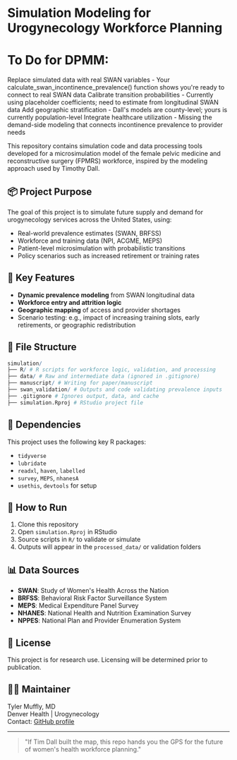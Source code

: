 # Simulation Modeling for Urogynecology Workforce Planning

# To Do for DPMM:
Replace simulated data with real SWAN variables - Your calculate_swan_incontinence_prevalence() function shows you're ready to connect to real SWAN data
Calibrate transition probabilities - Currently using placeholder coefficients; need to estimate from longitudinal SWAN data
Add geographic stratification - Dall's models are county-level; yours is currently population-level
Integrate healthcare utilization - Missing the demand-side modeling that connects incontinence prevalence to provider needs

This repository contains simulation code and data processing tools developed for a microsimulation model of the female pelvic medicine and reconstructive surgery (FPMRS) workforce, inspired by the modeling approach used by Timothy Dall.

## 📦 Project Purpose

The goal of this project is to simulate future supply and demand for urogynecology services across the United States, using:
- Real-world prevalence estimates (SWAN, BRFSS)
- Workforce and training data (NPI, ACGME, MEPS)
- Patient-level microsimulation with probabilistic transitions
- Policy scenarios such as increased retirement or training rates

## 🧠 Key Features

- **Dynamic prevalence modeling** from SWAN longitudinal data
- **Workforce entry and attrition logic**
- **Geographic mapping** of access and provider shortages
- Scenario testing: e.g., impact of increasing training slots, early retirements, or geographic redistribution

## 📁 File Structure
```r
simulation/
├── R/ # R scripts for workforce logic, validation, and processing
├── data/ # Raw and intermediate data (ignored in .gitignore)
├── manuscript/ # Writing for paper/manuscript
├── swan_validation/ # Outputs and code validating prevalence inputs
├── .gitignore # Ignores output, data, and cache
├── simulation.Rproj # RStudio project file
```

## 🔧 Dependencies

This project uses the following key R packages:

- `tidyverse`
- `lubridate`
- `readxl`, `haven`, `labelled`
- `survey`, `MEPS`, `nhanesA`
- `usethis`, `devtools` for setup

## 🚀 How to Run

1. Clone this repository
2. Open `simulation.Rproj` in RStudio
3. Source scripts in `R/` to validate or simulate
4. Outputs will appear in the `processed_data/` or validation folders

## 📊 Data Sources

- **SWAN**: Study of Women's Health Across the Nation
- **BRFSS**: Behavioral Risk Factor Surveillance System
- **MEPS**: Medical Expenditure Panel Survey
- **NHANES**: National Health and Nutrition Examination Survey
- **NPPES**: National Plan and Provider Enumeration System

## 📜 License

This project is for research use. Licensing will be determined prior to publication.

## 🙋‍♀️ Maintainer

Tyler Muffly, MD  
Denver Health | Urogynecology  
Contact: [GitHub profile](https://github.com/mufflyt)

---

> "If Tim Dall built the map, this repo hands you the GPS for the future of women's health workforce planning."


